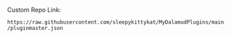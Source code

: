Custom Repo Link:

`https://raw.githubusercontent.com/sleepykittykat/MyDalamudPlugins/main/pluginmaster.json`

